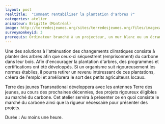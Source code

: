 ```yaml
---
layout: post
realtitle:  "Comment rentabiliser la plantation d'arbres ?"
categories: atelier
animateur: Brigitte (Montréal)
image: http://terredesjeunes.org/sites/terredesjeunes.org/files/imagecache/tdj_full_lightbox_target/js.JPG
surveymonkeyid: 3
prerequis: Ordinateur branché à un projecteur, un mur blanc ou un écran.
---
```

Une des solutions à l'atténuation des changements climatiques consiste à planter des arbres afin que ceux-ci séquestrent (emprisonnent) du carbone dans leur bois. Afin d'encourager la plantation d'arbres, des programmes et certifications ont été développés. Si un organisme suit rigoureusement les normes établies, il pourra retirer un revenu intéressant de ces plantations, créera de l'emploi et améliorera le sort des petits agriculteurs locaux.

Terre des jeunes Transnational développera avec les antennes Terre des jeunes, au cours des prochaines décennies, des projets rigoureux éligibles au marché du carbone. Cet atelier servira à présenter ce en quoi consiste le marché du carbone ainsi que la rigueur nécessaire pour présenter des projets.

Durée : Au moins une heure.
